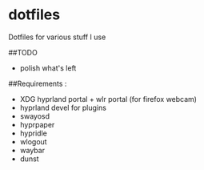 # dotfiles
Dotfiles for various stuff I use

##TODO

- polish what's left

##Requirements :
- XDG hyprland portal + wlr portal (for firefox webcam)
- hyprland devel for plugins
- swayosd
- hyprpaper
- hypridle
- wlogout
- waybar
- dunst

